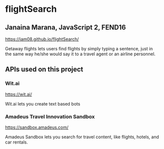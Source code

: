# flightSearch


## Janaina Marana, JavaScript 2, FEND16


https://jam08.github.io/flightSearch/

Getaway flights lets users find flights by simply typing a sentence, just in the same way he/she would say it to a travel agent or an airline personnel.


## APIs used on this project


### Wit.ai
https://wit.ai/

Wit.ai lets you create text based bots

### Amadeus Travel Innovation Sandbox
https://sandbox.amadeus.com/

Amadeus Sandbox lets you search for travel content, like flights, hotels, and car rentals.


